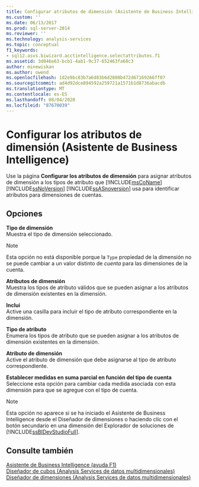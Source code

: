 ```yaml
---
title: Configurar atributos de dimensión (Asistente de Business Intelligence) | Microsoft Docs
ms.custom: ''
ms.date: 06/13/2017
ms.prod: sql-server-2014
ms.reviewer: ''
ms.technology: analysis-services
ms.topic: conceptual
f1_keywords:
- sql12.asvs.biwizard.acctintelligence.selectattributes.f1
ms.assetid: 3d046e63-bcb1-4ab1-9c37-652463fa68c3
author: minewiskan
ms.author: owend
ms.openlocfilehash: 1d2e9bc83b7a6d83b6d2808b472d67169266ff07
ms.sourcegitcommit: ad4d92dce894592a259721a1571b1d8736abacdb
ms.translationtype: MT
ms.contentlocale: es-ES
ms.lasthandoff: 08/04/2020
ms.locfileid: "87670039"
---
```

# <a name="configure-dimension-attributes-business-intelligence-wizard"></a>Configurar los atributos de dimensión (Asistente de Business Intelligence)
  Use la página **Configurar los atributos de dimensión** para asignar atributos de dimensión a los tipos de atributo que [!INCLUDE[msCoName](../includes/msconame-md.md)] [!INCLUDE[ssNoVersion](../includes/ssnoversion-md.md)] [!INCLUDE[ssASnoversion](../includes/ssasnoversion-md.md)] usa para identificar atributos para dimensiones de cuentas.  
  
## <a name="options"></a>Opciones  
 **Tipo de dimensión**  
 Muestra el tipo de dimensión seleccionado.  
  
> [!NOTE]  
>  Esta opción no está disponible porque la `Type` propiedad de la dimensión no se puede cambiar a un valor distinto de *cuenta* para las dimensiones de la cuenta.  
  
 **Atributos de dimensión**  
 Muestra los tipos de atributo válidos que se pueden asignar a los atributos de dimensión existentes en la dimensión.  
  
 **Inclui**  
 Active una casilla para incluir el tipo de atributo correspondiente en la dimensión.  
  
 **Tipo de atributo**  
 Enumera los tipos de atributo que se pueden asignar a los atributos de dimensión existentes en la dimensión.  
  
 **Atributo de dimensión**  
 Active el atributo de dimensión que debe asignarse al tipo de atributo correspondiente.  
  
 **Establecer medidas en suma parcial en función del tipo de cuenta**  
 Seleccione esta opción para cambiar cada medida asociada con esta dimensión para que se agregue con el tipo de cuenta.  
  
> [!NOTE]  
>  Esta opción no aparece si se ha iniciado el Asistente de Business Intelligence desde el Diseñador de dimensiones o haciendo clic con el botón secundario en una dimensión del Explorador de soluciones de [!INCLUDE[ssBIDevStudioFull](../includes/ssbidevstudiofull-md.md)].  
  
## <a name="see-also"></a>Consulte también  
 [Asistente de Business Intelligence (ayuda F1)](business-intelligence-wizard-f1-help.md)   
 [Diseñador de cubos &#40;Analysis Services de datos multidimensionales&#41;](cube-designer-analysis-services-multidimensional-data.md)   
 [Diseñador de dimensiones &#40;Analysis Services de datos multidimensionales&#41;](dimension-designer-analysis-services-multidimensional-data.md)  
  
  
